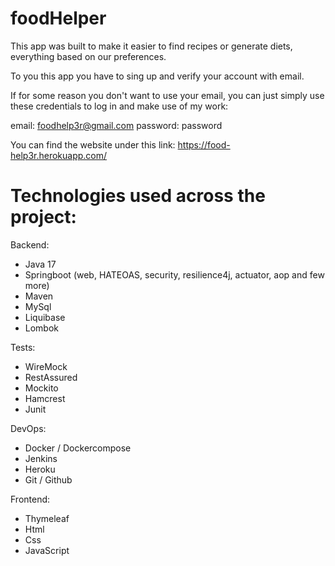 # foodHelper

This app was built to make it easier to find recipes
or generate diets, everything based on our preferences.

To you this app you have to sing up and verify your 
account with email.

If for some reason you don't want to use your email, you can just simply use
these credentials to log in and make use of my work:

email: foodhelp3r@gmail.com
password: password

You can find the website under this link: https://food-help3r.herokuapp.com/

# Technologies used across the project:
Backend:
- Java 17
- Springboot (web, HATEOAS, security, resilience4j, actuator, aop and few more)
- Maven
- MySql
- Liquibase
- Lombok

Tests:
- WireMock
- RestAssured
- Mockito
- Hamcrest
- Junit

DevOps:
- Docker / Dockercompose
- Jenkins
- Heroku
- Git / Github

Frontend:
- Thymeleaf
- Html
- Css
- JavaScript
        